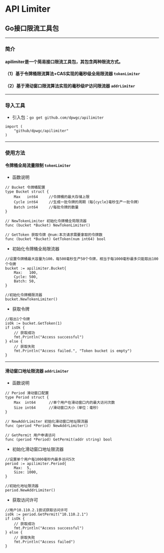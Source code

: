 # API Limiter

## Go接口限流工具包

***

### 简介

#### apilimiter是一个简易接口限流工具包，其包含两种限流方式。

#### （1）基于令牌桶限流算法+CAS实现的毫秒级全局限流器 `tokenLimiter`

#### （2）基于滑动窗口限流算法实现的毫秒级IP访问限流器 `addrLimiter`

***

### 导入工具

* 引入包：`go get github.com/dpwgc/apilimiter`

```
import (
    "github/dpwgc/apilimiter"
)
```

***

### 使用方法

#### 令牌桶全局流量限制 `tokenLimiter`

* 函数说明

```
// Bucket 令牌桶配置
type Bucket struct {
    Max   int64 	//令牌桶的最大存储上限
    Cycle int64 	//生成一批令牌的周期（每{cycle}毫秒生产一批令牌）
    Batch int64 	//每批令牌的数量
}

// NewTokenLimiter 初始化令牌桶全局限流器
func (bucket *Bucket) NewTokenLimiter()

// GetToken 获取令牌 @num:本次请求需要拿取的令牌数
func (bucket *Bucket) GetToken(num int64) bool 
```

* 初始化令牌桶全局限流器

```
//设置令牌桶最大容量为100，每500毫秒生产50个令牌，相当于每1000毫秒最多只能取出100个令牌
bucket := apilimiter.Bucket{
    Max:   100,
    Cycle: 500,
    Batch: 50,
}

//初始化令牌桶限流器
bucket.NewTokenLimiter()
```

* 获取令牌

```
//取出1个令牌
isOk := bucket.GetToken(1)
if isOk {
    // 获取成功
    fmt.Println("Access successful")
} else {
    // 获取失败 
    fmt.Println("Access failed.", "Token bucket is empty")
}
```

***

#### 滑动窗口地址限流器 `addrLimiter`

* 函数说明

```
// Period 滑动窗口配置
type Period struct {
    Max  int64 		//单个用户在滑动窗口内的最大访问次数
    Size int64 		//滑动窗口大小（单位：毫秒）
}

// NewAddrLimiter 初始化滑动窗口地址限流器
func (period *Period) NewAddrLimiter()

// GetPermit 用户申请访问
func (period *Period) GetPermit(addr string) bool
```

* 初始化滑动窗口地址限流器

```
//设置单个用户每1000毫秒内最多访问5次
period := apilimiter.Period{
    Max:  5,
    Size: 1000,
}

//初始化地址限流器
period.NewAddrLimiter()
```

* 获取访问许可

```
//用户10.110.2.1尝试获取访问许可
isOk := period.GetPermit("10.110.2.1")
if isOk {
    // 获取成功
    fmt.Println("Access successful")
} else {
    // 获取失败 
    fmt.Println("Access failed")
}
```